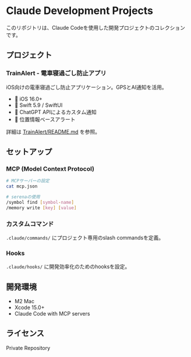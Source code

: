 # Claude Development Projects

このリポジトリは、Claude Codeを使用した開発プロジェクトのコレクションです。

## プロジェクト

### TrainAlert - 電車寝過ごし防止アプリ
iOS向けの電車寝過ごし防止アプリケーション。GPSとAI通知を活用。

- 📱 iOS 16.0+
- 🔧 Swift 5.9 / SwiftUI
- 🤖 ChatGPT APIによるカスタム通知
- 📍 位置情報ベースアラート

詳細は [TrainAlert/README.md](TrainAlert/README.md) を参照。

## セットアップ

### MCP (Model Context Protocol)
```bash
# MCPサーバーの設定
cat mcp.json

# serenaの使用
/symbol find [symbol-name]
/memory write [key] [value]
```

### カスタムコマンド
`.claude/commands/` にプロジェクト専用のslash commandsを定義。

### Hooks
`.claude/hooks/` に開発効率化のためのhooksを設定。

## 開発環境
- M2 Mac
- Xcode 15.0+
- Claude Code with MCP servers

## ライセンス
Private Repository
